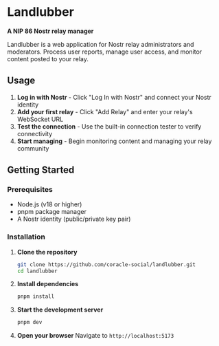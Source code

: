 # Landlubber

**A NIP 86 Nostr relay manager**

Landlubber is a web application for Nostr relay administrators and moderators. Process user reports, manage user access, and monitor content posted to your relay.

## Usage

1. **Log in with Nostr** - Click "Log In with Nostr" and connect your Nostr identity
2. **Add your first relay** - Click "Add Relay" and enter your relay's WebSocket URL
3. **Test the connection** - Use the built-in connection tester to verify connectivity
4. **Start managing** - Begin monitoring content and managing your relay community

## Getting Started

### Prerequisites

- Node.js (v18 or higher)
- pnpm package manager
- A Nostr identity (public/private key pair)

### Installation

1. **Clone the repository**

   ```bash
   git clone https://github.com/coracle-social/landlubber.git
   cd landlubber
   ```

2. **Install dependencies**

   ```bash
   pnpm install
   ```

3. **Start the development server**

   ```bash
   pnpm dev
   ```

4. **Open your browser**
   Navigate to `http://localhost:5173`
